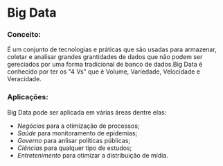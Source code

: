 # Big Data

### Conceito:
É um conjunto de tecnologias e práticas que são usadas para armazenar, coletar e analisar grandes grantidades de dados que não podem ser gereciados por uma forma tradicional de banco de dados.Big Data é conhecido por ter os "4 Vs" que é Volume, Variedade, Velocidade e Veracidade.

### Aplicações:
Big Data pode ser aplicada em várias áreas dentre elas:
* _Negócios_ para a otimização de processos;
* _Saúde_ para monitoramento de epidemias;
* _Governo_ para anlisar políticas públicas;
* _Ciências_ para qualquer tipo de estudos;
* _Entretenimento_ para otimizar a distribuição de mídia.
